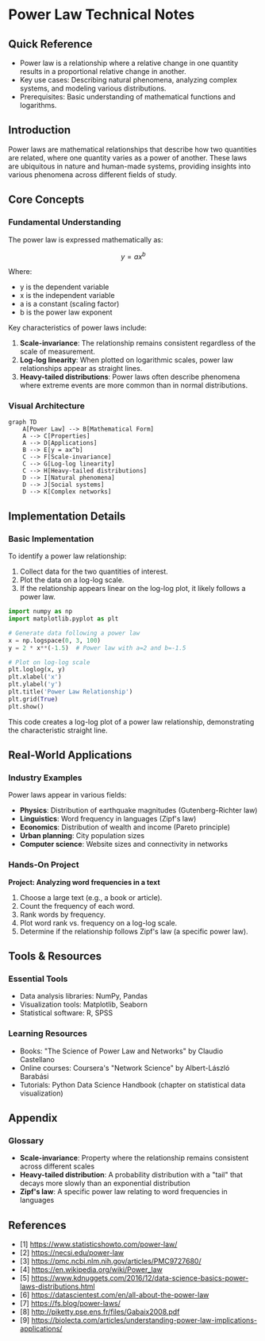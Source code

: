 # Power Law Technical Notes

<!-- ![A detailed illustration showing a log-log plot with a straight line representing a power law relationship, alongside visual examples of power law distributions in nature such as city sizes, earthquake magnitudes, and word frequencies](#) -->

## Quick Reference
- Power law is a relationship where a relative change in one quantity results in a proportional relative change in another.
- Key use cases: Describing natural phenomena, analyzing complex systems, and modeling various distributions.
- Prerequisites: Basic understanding of mathematical functions and logarithms.

## Introduction

Power laws are mathematical relationships that describe how two quantities are related, where one quantity varies as a power of another. These laws are ubiquitous in nature and human-made systems, providing insights into various phenomena across different fields of study.

## Core Concepts

### Fundamental Understanding

The power law is expressed mathematically as:

$$ y = ax^b $$

Where:
- y is the dependent variable
- x is the independent variable
- a is a constant (scaling factor)
- b is the power law exponent

Key characteristics of power laws include:

1. **Scale-invariance**: The relationship remains consistent regardless of the scale of measurement.
2. **Log-log linearity**: When plotted on logarithmic scales, power law relationships appear as straight lines.
3. **Heavy-tailed distributions**: Power laws often describe phenomena where extreme events are more common than in normal distributions.

### Visual Architecture

```mermaid
graph TD
    A[Power Law] --> B[Mathematical Form]
    A --> C[Properties]
    A --> D[Applications]
    B --> E[y = ax^b]
    C --> F[Scale-invariance]
    C --> G[Log-log linearity]
    C --> H[Heavy-tailed distributions]
    D --> I[Natural phenomena]
    D --> J[Social systems]
    D --> K[Complex networks]
```

## Implementation Details

### Basic Implementation

To identify a power law relationship:

1. Collect data for the two quantities of interest.
2. Plot the data on a log-log scale.
3. If the relationship appears linear on the log-log plot, it likely follows a power law.

```python
import numpy as np
import matplotlib.pyplot as plt

# Generate data following a power law
x = np.logspace(0, 3, 100)
y = 2 * x**(-1.5)  # Power law with a=2 and b=-1.5

# Plot on log-log scale
plt.loglog(x, y)
plt.xlabel('x')
plt.ylabel('y')
plt.title('Power Law Relationship')
plt.grid(True)
plt.show()
```

This code creates a log-log plot of a power law relationship, demonstrating the characteristic straight line.

## Real-World Applications

### Industry Examples

Power laws appear in various fields:

- **Physics**: Distribution of earthquake magnitudes (Gutenberg-Richter law)
- **Linguistics**: Word frequency in languages (Zipf's law)
- **Economics**: Distribution of wealth and income (Pareto principle)
- **Urban planning**: City population sizes
- **Computer science**: Website sizes and connectivity in networks

### Hands-On Project

**Project: Analyzing word frequencies in a text**

1. Choose a large text (e.g., a book or article).
2. Count the frequency of each word.
3. Rank words by frequency.
4. Plot word rank vs. frequency on a log-log scale.
5. Determine if the relationship follows Zipf's law (a specific power law).

## Tools & Resources

### Essential Tools

- Data analysis libraries: NumPy, Pandas
- Visualization tools: Matplotlib, Seaborn
- Statistical software: R, SPSS

### Learning Resources

- Books: "The Science of Power Law and Networks" by Claudio Castellano
- Online courses: Coursera's "Network Science" by Albert-László Barabási
- Tutorials: Python Data Science Handbook (chapter on statistical data visualization)

## Appendix

### Glossary

- **Scale-invariance**: Property where the relationship remains consistent across different scales
- **Heavy-tailed distribution**: A probability distribution with a "tail" that decays more slowly than an exponential distribution
- **Zipf's law**: A specific power law relating to word frequencies in languages

## References

- [1] https://www.statisticshowto.com/power-law/
- [2] https://necsi.edu/power-law
- [3] https://pmc.ncbi.nlm.nih.gov/articles/PMC9727680/
- [4] https://en.wikipedia.org/wiki/Power_law
- [5] https://www.kdnuggets.com/2016/12/data-science-basics-power-laws-distributions.html
- [6] https://datascientest.com/en/all-about-the-power-law
- [7] https://fs.blog/power-laws/
- [8] http://piketty.pse.ens.fr/files/Gabaix2008.pdf
- [9] https://biolecta.com/articles/understanding-power-law-implications-applications/


